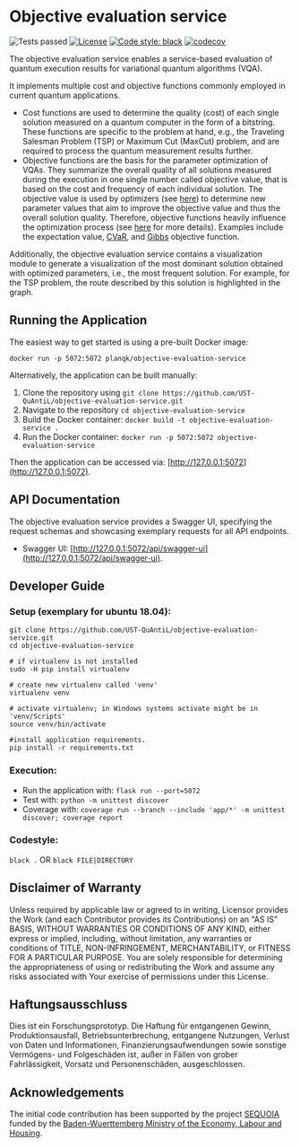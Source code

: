 # Objective evaluation service

![Tests passed](https://github.com/UST-QuAntiL/objective-evaluation-service/actions/workflows/test.yml/badge.svg)
[![License](https://img.shields.io/badge/License-Apache%202.0-blue.svg)](https://opensource.org/licenses/Apache-2.0)
[![Code style: black](https://img.shields.io/badge/code%20style-black-000000.svg)](https://github.com/psf/black)
[![codecov](https://codecov.io/gh/UST-QuAntiL/objective-evaluation-service/branch/main/graph/badge.svg?token=YZY0AA6LCJ)](https://codecov.io/gh/UST-QuAntiL/objective-evaluation-service)



The objective evaluation service enables a service-based evaluation of quantum execution results for variational quantum algorithms (VQA).

It implements multiple cost and objective functions commonly employed in current quantum applications.
* Cost functions are used to determine the quality (cost) of each single solution measured on a quantum computer in the form of a bitstring.
These functions are specific to the problem at hand, e.g., the Traveling Salesman Problem (TSP) or Maximum Cut (MaxCut) problem, and are required to process the quantum measurement results further.
* Objective functions are the basis for the parameter optimization of VQAs.
They summarize the overall quality of all solutions measured during the execution in one single number called objective value, that is based on the cost and frequency of each individual solution.
The objective value is used by optimizers (see [here](https://docs.scipy.org/doc/scipy/reference/generated/scipy.optimize.minimize.html)) to determine new parameter values that aim to improve the objective value and thus the overall solution quality.
Therefore, objective functions heavily influence the optimization process (see [here](https://www.mdpi.com/2079-9292/11/7/1033/htm) for more details). 
Examples include the expectation value, [CVaR](https://quantum-journal.org/papers/q-2020-04-20-256/), and [Gibbs](https://journals.aps.org/prresearch/abstract/10.1103/PhysRevResearch.2.023074) objective function.

Additionally, the objective evaluation service contains a visualization module to generate a visualization of the most dominant solution obtained with optimized parameters, i.e., the most frequent solution.
For example, for the TSP problem, the route described by this solution is highlighted in the graph.


## Running the Application

The easiest way to get started is using a pre-built Docker image:

``docker run -p 5072:5072 planqk/objective-evaluation-service``

Alternatively, the application can be built manually:
1. Clone the repository using ``git clone https://github.com/UST-QuAntiL/objective-evaluation-service.git``
2. Navigate to the repository  ``cd objective-evaluation-service``
3. Build the Docker container: ``docker build -t objective-evaluation-service .``
4. Run the Docker container: ``docker run -p 5072:5072 objective-evaluation-service``

Then the application can be accessed via: [http://127.0.0.1:5072](http://127.0.0.1:5072).

## API Documentation

The objective evaluation service provides a Swagger UI, specifying the request schemas and showcasing exemplary requests for all API endpoints.
 * Swagger UI: [http://127.0.0.1:5072/api/swagger-ui](http://127.0.0.1:5072/api/swagger-ui).

## Developer Guide

### Setup (exemplary for ubuntu 18.04): 
```shell
git clone https://github.com/UST-QuAntiL/objective-evaluation-service.git
cd objective-evaluation-service

# if virtualenv is not installed
sudo -H pip install virtualenv

# create new virtualenv called 'venv'
virtualenv venv

# activate virtualenv; in Windows systems activate might be in 'venv/Scripts'
source venv/bin/activate

#install application requirements.
pip install -r requirements.txt
```

### Execution:
* Run the application with: ``flask run --port=5072``
* Test with: ``python -m unittest discover``
* Coverage with: ``coverage run --branch --include 'app/*' -m unittest discover; coverage report``

### Codestyle: 
``black .`` OR ``black FILE|DIRECTORY``

## Disclaimer of Warranty
Unless required by applicable law or agreed to in writing, Licensor provides the Work (and each Contributor provides its Contributions) on an "AS IS" BASIS, WITHOUT WARRANTIES OR CONDITIONS OF ANY KIND, either express or implied, including, without limitation, any warranties or conditions of TITLE, NON-INFRINGEMENT, MERCHANTABILITY, or FITNESS FOR A PARTICULAR PURPOSE. You are solely responsible for determining the appropriateness of using or redistributing the Work and assume any risks associated with Your exercise of permissions under this License.

## Haftungsausschluss
Dies ist ein Forschungsprototyp. Die Haftung für entgangenen Gewinn, Produktionsausfall, Betriebsunterbrechung, entgangene Nutzungen, Verlust von Daten und Informationen, Finanzierungsaufwendungen sowie sonstige Vermögens- und Folgeschäden ist, außer in Fällen von grober Fahrlässigkeit, Vorsatz und Personenschäden, ausgeschlossen.

## Acknowledgements
The initial code contribution has been supported by the project [SEQUOIA](https://www.iaas.uni-stuttgart.de/forschung/projekte/sequoia/) funded by the [Baden-Wuerttemberg Ministry of the Economy, Labour and Housing](https://wm.baden-wuerttemberg.de/).
